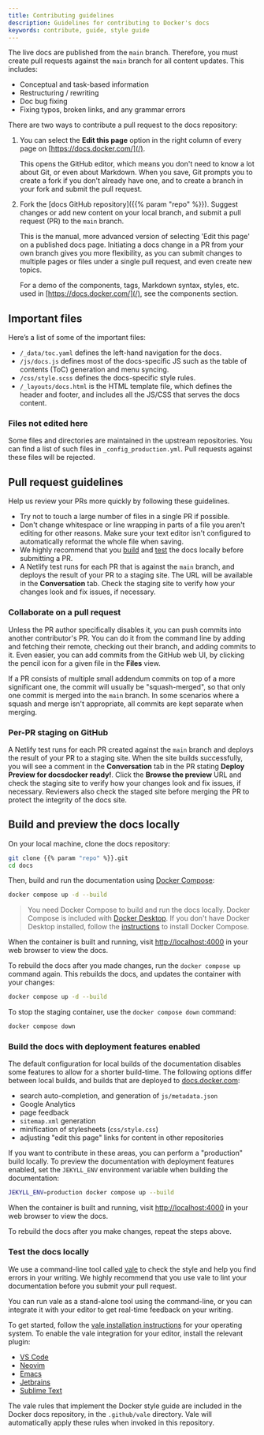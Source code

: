 ```yaml
---
title: Contributing guidelines
description: Guidelines for contributing to Docker's docs
keywords: contribute, guide, style guide
---
```


The live docs are published from the `main` branch. Therefore, you must create pull requests against the `main` branch for all content updates. This includes:

- Conceptual and task-based information
- Restructuring / rewriting
- Doc bug fixing
- Fixing typos, broken links, and any grammar errors

There are two ways to contribute a pull request to the docs repository:

1. You can select the **Edit this page** option in the right column of every page on [https://docs.docker.com/](/).

    This opens the GitHub editor, which means you don't need to know a lot about Git, or even about Markdown. When you save, Git prompts you to create a fork if you don't already have one, and to create a branch in your fork and submit the pull request.

2. Fork the [docs GitHub repository]({{% param "repo" %}}). Suggest changes or add new content on your local branch, and submit a pull request (PR) to the `main` branch.

    This is the manual, more advanced version of selecting 'Edit this page' on a published docs page. Initiating a docs change in a PR from your own branch gives you more flexibility, as you can submit changes to multiple pages or files under a single pull request, and even create new topics.

    For a demo of the components, tags, Markdown syntax, styles, etc. used in [https://docs.docker.com/](/), see the components section.

## Important files

Here’s a list of some of the important files:

- `/_data/toc.yaml` defines the left-hand navigation for the docs.
- `/js/docs.js` defines most of the docs-specific JS such as the table of contents (ToC) generation and menu syncing.
- `/css/style.scss` defines the docs-specific style rules.
- `/_layouts/docs.html` is the HTML template file, which defines the header and footer, and includes all the JS/CSS that serves the docs content.

### Files not edited here

Some files and directories are maintained in the upstream repositories. You can find a list of such files in `_config_production.yml`. Pull requests against these files will be rejected.

## Pull request guidelines

Help us review your PRs more quickly by following these guidelines.

- Try not to touch a large number of files in a single PR if possible.
- Don't change whitespace or line wrapping in parts of a file you aren't editing for other reasons. Make sure your text editor isn't configured to
  automatically reformat the whole file when saving.
- We highly recommend that you [build](#build-and-preview-the-docs-locally) and [test](#test-the-docs-locally) the docs locally before submitting a PR. 
- A Netlify test runs for each PR that is against the `main` branch, and deploys the result of your PR to a staging site. The URL will be available in the **Conversation** tab. Check the staging site to verify how your changes look and fix issues, if necessary.

### Collaborate on a pull request

Unless the PR author specifically disables it, you can push commits into another
contributor's PR. You can do it from the command line by adding and fetching
their remote, checking out their branch, and adding commits to it. Even easier,
you can add commits from the GitHub web UI, by clicking the pencil icon for a
given file in the **Files** view.

If a PR consists of multiple small addendum commits on top of a more significant
one, the commit will usually be "squash-merged", so that only one commit is
merged into the `main` branch. In some scenarios where a squash and merge isn't appropriate, all commits are kept separate when merging.

### Per-PR staging on GitHub

A Netlify test runs for each PR created against the `main` branch and deploys the result of your PR to a staging site. When the site builds successfully, you will see a comment in the **Conversation** tab in the PR stating **Deploy Preview for docsdocker ready!**. Click the **Browse the preview** URL and check the staging site to verify how your changes look and fix issues, if necessary. Reviewers also check the staged site before merging the PR to protect the integrity of the docs site.

## Build and preview the docs locally

On your local machine, clone the docs repository:

```bash
git clone {{% param "repo" %}}.git
cd docs
```

Then, build and run the documentation using [Docker Compose](../compose/index.md):

```bash
docker compose up -d --build
```

> You need Docker Compose to build and run the docs locally. Docker Compose is included with [Docker Desktop](../desktop/index.md).
> If you don't have Docker Desktop installed, follow the [instructions](../compose/install/index.md) to install Docker Compose.

When the container is built and running, visit [http://localhost:4000](http://localhost:4000) in your web browser to view the docs.

To rebuild the docs after you made changes, run the `docker compose up` command
again. This rebuilds the docs, and updates the container with your changes:

```bash
docker compose up -d --build
```

To stop the staging container, use the `docker compose down` command:

```bash
docker compose down
```

### Build the docs with deployment features enabled

The default configuration for local builds of the documentation disables some
features to allow for a shorter build-time. The following options differ between
local builds, and builds that are deployed to [docs.docker.com](/):

- search auto-completion, and generation of `js/metadata.json`
- Google Analytics
- page feedback
- `sitemap.xml` generation
- minification of stylesheets (`css/style.css`)
- adjusting "edit this page" links for content in other repositories

If you want to contribute in these areas, you can perform a "production" build
locally. To preview the documentation with deployment features enabled, set the `JEKYLL_ENV` environment variable when building the documentation:

```bash
JEKYLL_ENV=production docker compose up --build
```

When the container is built and running, visit [http://localhost:4000](http://localhost:4000) in your web browser to view the docs.

To rebuild the docs after you make changes, repeat the steps above.

### Test the docs locally

We use a command-line tool called [vale](https://vale.sh/) to check the style and help you find
errors in your writing. We highly recommend that you use vale to lint your documentation before
you submit your pull request.

You can run vale as a stand-alone tool using the command-line, or you can integrate it with
your editor to get real-time feedback on your writing.

To get started, follow the [vale installation instructions](https://vale.sh/docs/vale-cli/installation/)
for your operating system. To enable the vale integration for your editor, install the relevant plugin:

- [VS Code](https://github.com/chrischinchilla/vale-vscode)
- [Neovim](https://github.com/jose-elias-alvarez/null-ls.nvim/blob/main/doc/BUILTINS.md#vale)
- [Emacs](https://github.com/tpeacock19/flymake-vale)
- [Jetbrains](https://vale.sh/docs/integrations/jetbrains/)
- [Sublime Text](https://github.com/errata-ai/LSP-vale-ls)

The vale rules that implement the Docker style guide are included in the Docker docs repository,
in the `.github/vale` directory. Vale will automatically apply these rules when invoked in this
repository.